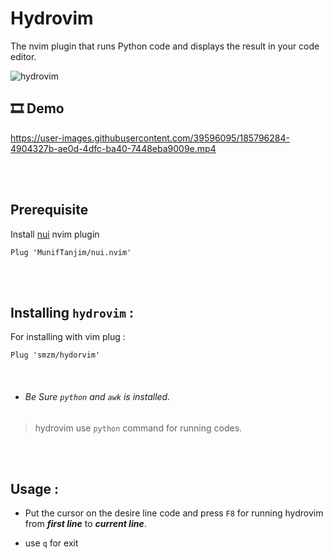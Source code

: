 # Hydrovim
The nvim plugin that runs Python code and displays the result in your code editor.

![hydrovim](https://user-images.githubusercontent.com/39596095/185785721-00bbf151-697a-4ffa-9692-5589463be80c.png)

##  🎞️ Demo 
https://user-images.githubusercontent.com/39596095/185796284-4904327b-ae0d-4dfc-ba40-7448eba9009e.mp4



<br>
<br>

## Prerequisite
Install [nui](https://github.com/MunifTanjim/nui.nvim) nvim plugin
```vim
Plug 'MunifTanjim/nui.nvim'
```

<br>
<br>

## Installing `hydrovim` :
For installing with vim plug : 
```vim
Plug 'smzm/hydorvim'
```

<br>

- ###### Be Sure `python` and `awk` is installed.
> hydrovim use ```python``` command for running codes.


<br>
<br>

## Usage : 
- Put the cursor on the desire line code and press ```F8``` for running hydrovim from ***first line*** to ***current line***.

- use `q` for exit 



